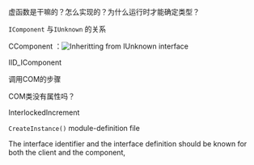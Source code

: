 虚函数是干嘛的？怎么实现的？为什么运行时才能确定类型？

`IComponent`  与`IUnknown` 的关系

 CComponent ：![Inheritting from IUnknown interface](https://www.codeproject.com/KB/COM/COM_from_scratch_1/part1_img5.gif) 

IID_IComponent

调用COM的步骤

COM类没有属性吗？

InterlockedIncrement

`CreateInstance()`  module-definition file 

The interface identifier and the interface definition should be known for both the client and the component, 

